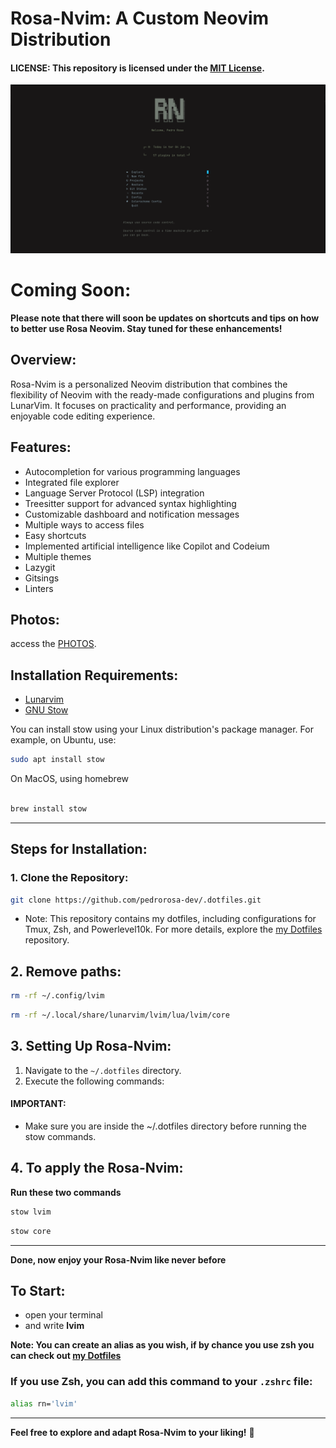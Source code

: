 # Rosa-Nvim: A Custom Neovim Distribution

#### **LICENSE:** This repository is licensed under the [MIT License](LICENSE).

<img src="/assets/images/tela.png" alt="home screen" width="">


# Coming Soon:
**Please note that there will soon be updates on shortcuts and tips on how to better use Rosa Neovim. Stay tuned for these enhancements!**

## Overview:

Rosa-Nvim is a personalized Neovim distribution that combines the flexibility of Neovim with the ready-made configurations and plugins from LunarVim. It focuses on practicality and performance, providing an enjoyable code editing experience.

## Features:

- Autocompletion for various programming languages
- Integrated file explorer
- Language Server Protocol (LSP) integration
- Treesitter support for advanced syntax highlighting
- Customizable dashboard and notification messages
- Multiple ways to access files
- Easy shortcuts
- Implemented artificial intelligence like Copilot and Codeium
- Multiple themes
- Lazygit
- Gitsings
- Linters
## Photos:

access the [PHOTOS](/assets/pages/photos.md).

## Installation Requirements:
-  [Lunarvim](https://www.lunarvim.org/docs/installation)
- [GNU Stow](https://www.gnu.org/software/stow/)

You can install stow using your Linux distribution's package manager. For example, on Ubuntu, use:

```bash
sudo apt install stow
```

On MacOS, using homebrew

```bash

brew install stow

```
- - -

## Steps for Installation:

### 1. Clone the Repository:

```bash
git clone https://github.com/pedrorosa-dev/.dotfiles.git
```

- Note: This repository contains my dotfiles, including configurations for Tmux, Zsh, and Powerlevel10k. For more details, explore the [my Dotfiles](https://github.com/pedrorosa-dev/.dotfiles) repository.


## 2. Remove paths:

```bash
rm -rf ~/.config/lvim
```

```bash
rm -rf ~/.local/share/lunarvim/lvim/lua/lvim/core
```
## 3. Setting Up Rosa-Nvim:

1. Navigate to the `~/.dotfiles` directory.
2. Execute the following commands:

#### **IMPORTANT:**

- Make sure you are inside the ~/.dotfiles directory before running the stow commands.


## 4. To apply the Rosa-Nvim:

**Run these two commands**

```bash
stow lvim

```
```bash
stow core
```
---

**Done, now enjoy your Rosa-Nvim like never before**



## To Start:
- open your terminal
- and write **lvim**

**Note: You can create an alias as you wish, if by chance you use zsh you can check out [my Dotfiles](https://github.com/pedrorosa-dev/.dotfiles)**

### **If you use Zsh, you can add this command to your `.zshrc` file:**

```bash
alias rn='lvim'
```
- - -

**Feel free to explore and adapt Rosa-Nvim to your liking!** 🌟
